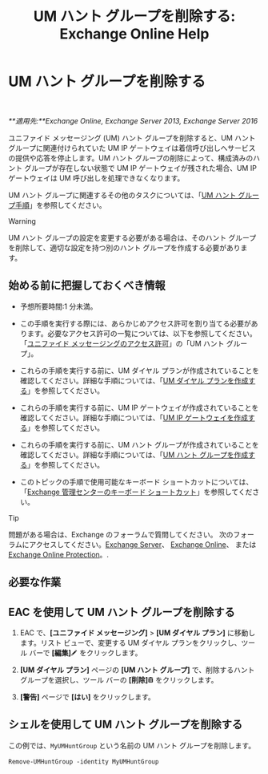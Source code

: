 ﻿---
title: 'UM ハント グループを削除する: Exchange Online Help'
TOCTitle: UM ハント グループを削除する
ms:assetid: 11ac102d-b58d-486c-85b6-e096428e556d
ms:mtpsurl: https://technet.microsoft.com/ja-jp/library/Aa996318(v=EXCHG.150)
ms:contentKeyID: 50555732
ms.date: 05/22/2018
mtps_version: v=EXCHG.150
ms.translationtype: HT
---

# UM ハント グループを削除する

 

_**適用先:**Exchange Online, Exchange Server 2013, Exchange Server 2016_

ユニファイド メッセージング (UM) ハント グループを削除すると、UM ハント グループに関連付けられていた UM IP ゲートウェイは着信呼び出しへサービスの提供や応答を停止します。UM ハント グループの削除によって、構成済みのハント グループが存在しない状態で UM IP ゲートウェイが残された場合、UM IP ゲートウェイは UM 呼び出しを処理できなくなります。

UM ハント グループに関連するその他のタスクについては、「[UM ハント グループ手順](um-hunt-group-procedures-exchange-2013-help.md)」を参照してください。


> [!WARNING]
> UM ハント グループの設定を変更する必要がある場合は、そのハント グループを削除して、適切な設定を持つ別のハント グループを作成する必要があります。



## 始める前に把握しておくべき情報

  - 予想所要時間:1 分未満。

  - この手順を実行する際には、あらかじめアクセス許可を割り当てる必要があります。必要なアクセス許可の一覧については、以下を参照してください。「[ユニファイド メッセージングのアクセス許可](unified-messaging-permissions-exchange-2013-help.md)」の「UM ハント グループ」。

  - これらの手順を実行する前に、UM ダイヤル プランが作成されていることを確認してください。詳細な手順については、「[UM ダイヤル プランを作成する](create-a-um-dial-plan-exchange-2013-help.md)」を参照してください。

  - これらの手順を実行する前に、UM IP ゲートウェイが作成されていることを確認してください。詳細な手順については、「[UM IP ゲートウェイを作成する](create-a-um-ip-gateway-exchange-2013-help.md)」を参照してください。

  - これらの手順を実行する前に、UM ハント グループが作成されていることを確認してください。詳細な手順については、「[UM ハント グループを作成する](create-a-um-hunt-group-exchange-2013-help.md)」を参照してください。

  - このトピックの手順で使用可能なキーボード ショートカットについては、「[Exchange 管理センターのキーボード ショートカット](keyboard-shortcuts-in-the-exchange-admin-center-exchange-online-protection-help.md)」を参照してください。


> [!TIP]
> 問題がある場合は、Exchange のフォーラムで質問してください。 次のフォーラムにアクセスしてください。<A href="https://go.microsoft.com/fwlink/p/?linkid=60612">Exchange Server</A>、 <A href="https://go.microsoft.com/fwlink/p/?linkid=267542">Exchange Online</A>、 または <A href="https://go.microsoft.com/fwlink/p/?linkid=285351">Exchange Online Protection</A>。.



## 必要な作業

## EAC を使用して UM ハント グループを削除する

1.  EAC で、**\[ユニファイド メッセージング\]** \> **\[UM ダイヤル プラン\]** に移動します。リスト ビューで、変更する UM ダイヤル プランをクリックし、ツール バーで **\[編集\]**![編集アイコン](images/Bb124582.6f53ccb2-1f13-4c02-bea0-30690e6ea71d(EXCHG.150).gif "編集アイコン") をクリックします。

2.  **\[UM ダイヤル プラン\]** ページの **\[UM ハント グループ\]** で、削除するハント グループを選択し、ツール バーの **\[削除\]**![\[削除\] アイコン](images/JJ651670.14f639f6-61e8-4418-bbfb-0db14de9d2f5(EXCHG.150).gif "[削除] アイコン") をクリックします。

3.  **\[警告\]** ページで **\[はい\]** をクリックします。

## シェルを使用して UM ハント グループを削除する

この例では、`MyUMHuntGroup` という名前の UM ハント グループを削除します。

    Remove-UMHuntGroup -identity MyUMHuntGroup

